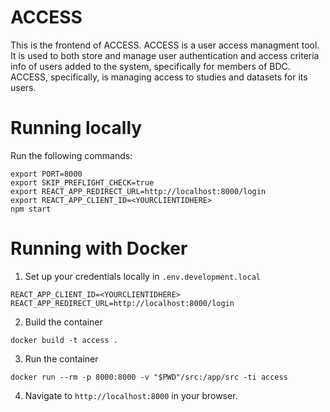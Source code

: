 ACCESS
======

This is the frontend of ACCESS. ACCESS is a user access managment tool. It is used to both store and manage user authentication and access criteria info of users added to the system, specifically for members of BDC. ACCESS, specifically, is managing access to studies and datasets for its users. 

# Running locally

Run the following commands:

```
export PORT=8000
export SKIP_PREFLIGHT_CHECK=true
export REACT_APP_REDIRECT_URL=http://localhost:8000/login
export REACT_APP_CLIENT_ID=<YOURCLIENTIDHERE>
npm start
```


# Running with Docker

1. Set up your credentials locally in `.env.development.local`
```
REACT_APP_CLIENT_ID=<YOURCLIENTIDHERE>
REACT_APP_REDIRECT_URL=http://localhost:8000/login
```

2. Build the container
```
docker build -t access .
```

3. Run the container
```
docker run --rm -p 8000:8000 -v "$PWD"/src:/app/src -ti access
```

4. Navigate to `http://localhost:8000` in your browser.
